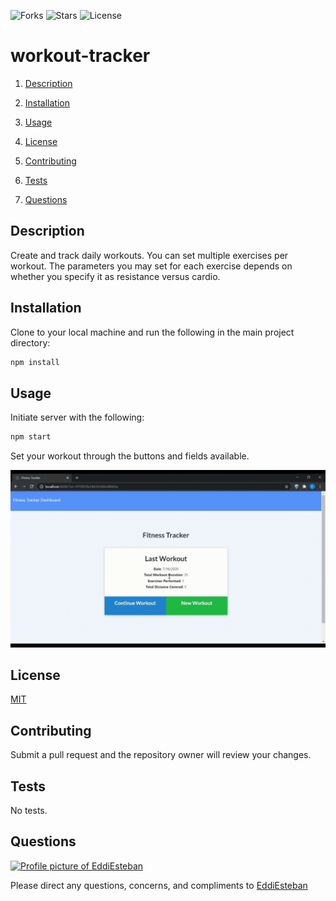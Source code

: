 ![Forks](https://img.shields.io/github/forks/EddiEsteban/workout-tracker) ![Stars](https://img.shields.io/github/stars/EddiEsteban/workout-tracker) ![License](https://img.shields.io/github/license/EddiEsteban/workout-tracker) 

# workout-tracker

1. [Description](#toc-desc)

2. [Installation](#toc-install)

3. [Usage](#toc-usage)

4. [License](#toc-license)

5. [Contributing](#toc-contrib)

6. [Tests](#toc-tests)

7. [Questions](#toc-contact)

<a id='toc-desc'></a>
## Description
Create and track daily workouts. You can set multiple exercises per workout. The parameters you may set for each exercise depends on whether you specify it as resistance versus cardio.

<a id='toc-install'></a>
## Installation
Clone to your local machine and run the following in the main project directory:
```sh
npm install
```

<a id='toc-usage'></a>
## Usage
Initiate server with the following:
```sh
npm start
```
Set your workout through the buttons and fields available.

![demo](./github/demo.gif)

<a id='toc-license'></a>
## License
[MIT](LICENSE)

<a id='toc-contrib'></a>
## Contributing
Submit a pull request and the repository owner will review your changes.

<a id='toc-tests'></a>
## Tests
No tests.

<a id='toc-contact'></a>
## Questions
<a href="https://github.com/EddiEsteban" rel="some text">![Profile picture of EddiEsteban](https://avatars1.githubusercontent.com/u/60436198?v=4)</a>

Please direct any questions, concerns, and compliments to [EddiEsteban](https://github.com/EddiEsteban)
 
